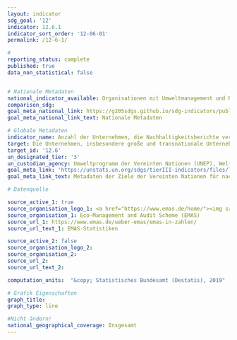 ```yaml
---
layout: indicator
sdg_goal: '12'
indicator: 12.6.1
indicator_sort_order: '12-06-01'
permalink: /12-6-1/

#
reporting_status: complete
published: true
data_non_statistical: false


# Nationale Metadaten
national_indicator_available: Organisationen mit Umweltmanagement und Registrierung bei der Umweltprüfung (EMAS)
comparison_sdg:
goal_meta_national_link: https://g205sdgs.github.io/sdg-indicators/public/MetaDe/12.6.1.pdf
goal_meta_national_link_text: Nationale Metadaten

# Globale Metadaten
indicator_name: Anzahl der Unternehmen, die Nachhaltigkeitsberichte veröffentlichen
target: Die Unternehmen, insbesondere große und transnationale Unternehmen, dazu ermutigen, nachhaltige Verfahren einzuführen und in ihre Berichterstattung Nachhaltigkeitsinformationen aufzunehmen
target_id: '12.6'
un_designated_tier: '3'
un_custodian_agency: Umweltprogramm der Vereinten Nationen (UNEP), Welthandels- und Entwicklungskonferenz (UNCTAD)
goal_meta_link: 'https://unstats.un.org/sdgs/tierIII-indicators/files/Tier3-12-06-01.pdf'
goal_meta_link_text: Metadaten der Ziele der Vereinten Nationen für nachhaltige Entwicklung

# Datenquelle

source_active_1: true
source_organisation_logo_1: <a href="https://www.emas.de/home/"><img src="https://g205sdgs.github.io/sdg-indicators/public/logos/emas.png" alt="Logo EMAS" /></a>
source_organisation_1: Eco-Management and Audit Scheme (EMAS)
source_url_1: https://www.emas.de/ueber-emas/emas-in-zahlen/
source_url_text_1: EMAS-Statistiken

source_active_2: false
source_organisation_logo_2:
source_organisation_2:
source_url_2:
source_url_text_2:

computation_units:  "&copy; Statistisches Bundesamt (Destatis), 2019"

# Grafik Eigenschaften
graph_title:
graph_type: line

#Nicht ändern!
national_geographical_coverage: Insgesamt
---
```

